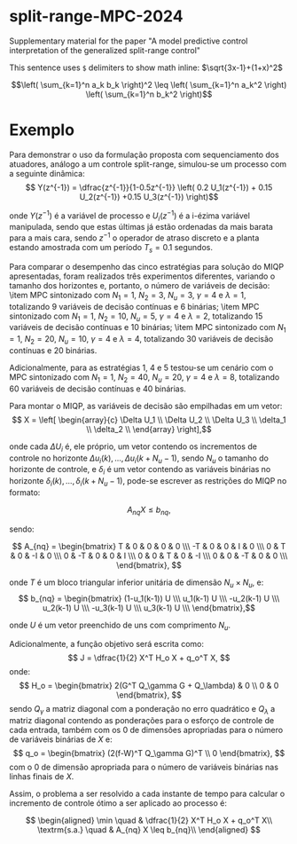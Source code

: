 # split-range-MPC-2024
Supplementary material for the paper "A model predictive control interpretation of the generalized split-range control"

This sentence uses `$` delimiters to show math inline:  $\sqrt{3x-1}+(1+x)^2$

$$\left( \sum_{k=1}^n a_k b_k \right)^2 \leq \left( \sum_{k=1}^n a_k^2 \right) \left( \sum_{k=1}^n b_k^2 \right)$$

# Exemplo

Para demonstrar o uso da formulação proposta com sequenciamento dos atuadores, análogo a um controle split-range, simulou-se um processo com a seguinte dinâmica:
$$    Y(z^{-1}) = \dfrac{z^{-1}}{1-0.5z^{-1}} \left( 0.2 U_1(z^{-1}) + 0.15 U_2(z^{-1}) +0.15 U_3(z^{-1}) \right)$$

onde $Y(z^{-1})$ é a variável de processo e $U_i(z^{-1})$ é a i-ézima variável manipulada, sendo que estas últimas já estão ordenadas da mais barata para a mais cara, sendo $z^{-1}$ o operador de atraso discreto e a planta estando amostrada com um período $T_s = 0.1$ segundos.

Para comparar o desempenho das cinco estratégias para solução do MIQP apresentadas, foram realizados três experimentos diferentes, variando o tamanho dos horizontes e, portanto, o número de variáveis de decisão:
    \item MPC sintonizado com $N_1 = 1$, $N_2 = 3$, $N_u = 3$, $\gamma = 4$ e $\lambda = 1$, totalizando 9 variáveis de decisão contínuas e 6 binárias;
    \item MPC sintonizado com $N_1 = 1$, $N_2 = 10$, $N_u = 5$, $\gamma = 4$ e $\lambda = 2$, totalizando 15 variáveis de decisão contínuas e 10 binárias;
    \item MPC sintonizado com $N_1 = 1$, $N_2 = 20$, $N_u = 10$, $\gamma = 4$ e $\lambda = 4$, totalizando 30 variáveis de decisão contínuas e 20 binárias.


Adicionalmente, para as estratégias 1, 4 e 5 testou-se um cenário com o MPC sintonizado com $N_1 = 1$, $N_2 = 40$, $N_u = 20$, $\gamma = 4$ e $\lambda = 8$, totalizando 60 variáveis de decisão contínuas e 40 binárias.



Para montar o MIQP, as variáveis de decisão são empilhadas em um vetor:
$$   X = \left[
\begin{array}{c}
\Delta U_1 \\
\Delta U_2 \\
\Delta U_3 \\
\delta_1 \\
\delta_2 \\
\end{array}
\right],$$

onde cada $\Delta U_i$ é, ele próprio, um vetor contendo os incrementos de controle no horizonte $\Delta u_i(k), ..., \Delta u_i (k+N_u-1)$, sendo $N_u$ o tamanho do horizonte de controle, e $\delta_i$  é um vetor contendo as variáveis binárias no horizonte $\delta_i(k), ..., \delta_i (k+N_u-1)$, pode-se escrever as restrições do MIQP no formato:


   $$ A_{nq} X \leq b_{nq},$$

sendo: 

$$
    A_{nq} = \begin{bmatrix}
T & 0 & 0 & 0 & 0 \\\
-T & 0 & 0 & I & 0 \\\
0 & T & 0 & -I & 0 \\\
0 & -T & 0 & 0 & I \\\
0 & 0 & T & 0 & -I \\\
0 & 0 & -T & 0 & 0 \\\
\end{bmatrix}, 
$$

onde $T$ é um bloco triangular inferior unitária de dimensão $N_u \times N_u$, e: 
$$    b_{nq} = \begin{bmatrix} (1-u_1(k-1)) U \\\ u_1(k-1) U \\\ -u_2(k-1) U  \\\ u_2(k-1) U  \\\ -u_3(k-1) U  \\\ u_3(k-1) U  \\\ \end{bmatrix},$$

onde $U$ é um vetor preenchido de uns com comprimento $N_u$.

Adicionalmente, a função objetivo será escrita como:
$$
    J = \dfrac{1}{2} X^T H_o X + q_o^T X,
$$
onde:
$$
   H_o = \begin{bmatrix}
2(G^T Q_\gamma G + Q_\lambda) & 0 \\
0 & 0
\end{bmatrix}, 
$$
sendo $Q_\gamma$ a matriz diagonal com a ponderação no erro quadrático e $Q_\lambda$ a matriz diagonal contendo as ponderações para o esforço de controle de cada entrada, também com os $0$ de dimensões apropriadas para o número de variáveis binárias de $X$ e:
$$
   q_o = \begin{bmatrix}
(2(f-W)^T Q_\gamma G)^T \\ 0
\end{bmatrix}, 
$$
com o $0$ de dimensão apropriada para o número de variáveis binárias nas linhas finais de $X$.

Assim, o problema a ser resolvido a cada instante de tempo para calcular o incremento de controle ótimo a ser aplicado ao processo é:

$$
\begin{aligned}
\min \quad & \dfrac{1}{2} X^T H_o X + q_o^T X\\
\textrm{s.a.} \quad & A_{nq} X \leq b_{nq}\\
\end{aligned}
$$

